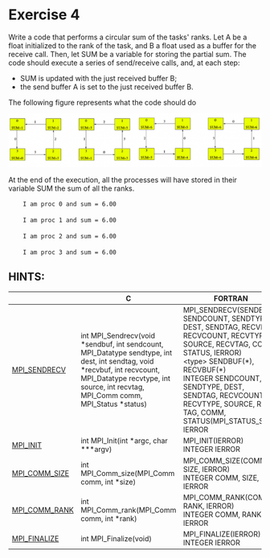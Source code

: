 # Exercise 4

Write a code that performs a circular sum of the tasks' ranks. Let A be a float initialized to the rank of the task, and B a float used as a buffer for the receive call. Then, let SUM be a variable for storing the partial sum. The code should execute a series of send/receive calls, and, at each step:

- SUM is updated with the just received buffer B;
- the send buffer A is set to the just received buffer B.  

The following figure represents what the code should do 

![alt text](../images/circular.png)

At the end of the execution, all the processes will have stored in their variable SUM the sum of all the ranks.

```     
    I am proc 0 and sum = 6.00 

    I am proc 1 and sum = 6.00 

    I am proc 2 and sum = 6.00 

    I am proc 3 and sum = 6.00
```

## HINTS:

|    | **C** | **FORTRAN** |
|----|-------|-------------|
| [MPI_SENDRECV](https://www.open-mpi.org/doc/v3.1/man3/MPI_Sendrecv.3.php) | int MPI_Sendrecv(void *sendbuf, int sendcount, MPI_Datatype sendtype, int dest, int sendtag, void *recvbuf, int recvcount, MPI_Datatype recvtype, int source, int recvtag, MPI_Comm comm, MPI_Status *status) | MPI_SENDRECV(SENDBUF, SENDCOUNT, SENDTYPE, DEST, SENDTAG, RECVBUF, RECVCOUNT, RECVTYPE, SOURCE, RECVTAG, COMM, STATUS, IERROR) <br> \<type\> SENDBUF(\*), RECVBUF(\*) <br> INTEGER SENDCOUNT, SENDTYPE, DEST, SENDTAG, RECVCOUNT, RECVTYPE, SOURCE, RECV TAG, COMM, STATUS(MPI_STATUS_SIZE), IERROR |
| [MPI_INIT](https://www.open-mpi.org/doc/v3.1/man3/MPI_Init.3.php) | int MPI_Init(int \*argc, char \***argv) | MPI_INIT(IERROR) <br> INTEGER IERROR |
| [MPI_COMM_SIZE](https://www.open-mpi.org/doc/v3.1/man3/MPI_Comm_size.3.php) | int MPI_Comm_size(MPI_Comm comm, int \*size) | MPI_COMM_SIZE(COMM, SIZE, IERROR) <br> INTEGER COMM, SIZE, IERROR |
| [MPI_COMM_RANK](https://www.open-mpi.org/doc/v3.1/man3/MPI_Comm_rank.3.php) | int MPI_Comm_rank(MPI_Comm comm, int \*rank) | MPI_COMM_RANK(COMM, RANK, IERROR) <br> INTEGER COMM, RANK, IERROR |
| [MPI_FINALIZE](https://www.open-mpi.org/doc/v3.1/man3/MPI_Finalize.3.php) | int MPI_Finalize(void) | MPI_FINALIZE(IERROR) <br> INTEGER IERROR |

